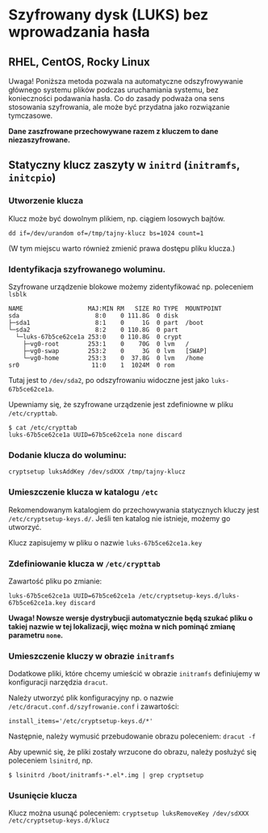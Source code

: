 # Szyfrowany dysk (LUKS) bez wprowadzania hasła

## RHEL, CentOS, Rocky Linux

Uwaga! Poniższa metoda pozwala na automatyczne odszyfrowywanie głównego systemu plików podczas uruchamiania systemu, bez konieczności podawania hasła. Co do zasady podważa ona sens stosowania szyfrowania, ale może być przydatna jako rozwiązanie tymczasowe.

**Dane zaszfrowane przechowywane razem z kluczem to dane niezaszyfrowane.**

## Statyczny klucz zaszyty w `initrd` (`initramfs`, `initcpio`)

### Utworzenie klucza

Klucz może być dowolnym plikiem, np. ciągiem losowych bajtów.

```
dd if=/dev/urandom of=/tmp/tajny-klucz bs=1024 count=1
```

(W tym miejscu warto również zmienić prawa dostępu pliku klucza.)

### Identyfikacja szyfrowanego woluminu.

Szyfrowane urządzenie blokowe możemy zidentyfikować np. poleceniem `lsblk`

```
NAME                  MAJ:MIN RM   SIZE RO TYPE  MOUNTPOINT
sda                     8:0    0 111.8G  0 disk  
├─sda1                  8:1    0     1G  0 part  /boot
└─sda2                  8:2    0 110.8G  0 part  
  └─luks-67b5ce62ce1a 253:0    0 110.8G  0 crypt 
    ├─vg0-root        253:1    0    70G  0 lvm   /
    ├─vg0-swap        253:2    0     3G  0 lvm   [SWAP]
    └─vg0-home        253:3    0  37.8G  0 lvm   /home
sr0                    11:0    1  1024M  0 rom   
```

Tutaj jest to `/dev/sda2`, po odszyfrowaniu widoczne jest jako `luks-67b5ce62ce1a`.

Upewniamy się, że szyfrowane urządzenie jest zdefiniowne w pliku `/etc/crypttab`.

```
$ cat /etc/crypttab
luks-67b5ce62ce1a UUID=67b5ce62ce1a none discard
```

### Dodanie klucza do woluminu:

```
cryptsetup luksAddKey /dev/sdXXX /tmp/tajny-klucz
```

### Umieszczenie klucza w katalogu `/etc`

Rekomendowanym katalogiem do przechowywania statycznych kluczy jest `/etc/cryptsetup-keys.d/`. Jeśli ten katalog nie istnieje, możemy go utworzyć.

Klucz zapisujemy w pliku o nazwie `luks-67b5ce62ce1a.key`

### Zdefiniowanie klucza w `/etc/crypttab`

Zawartość pliku po zmianie:

```
luks-67b5ce62ce1a UUID=67b5ce62ce1a /etc/cryptsetup-keys.d/luks-67b5ce62ce1a.key discard
```

**Uwaga! Nowsze wersje dystrybucji automatycznie będą szukać pliku o takiej nazwie w tej lokalizacji, więc można w nich pominąć zmianę parametru `none`.**

### Umieszczenie kluczy w obrazie `initramfs`

Dodatkowe pliki, które chcemy umieścić w obrazie `initramfs` definiujemy w konfiguracji narzędzia `dracut`.

Należy utworzyć plik konfiguracyjny np. o nazwie `/etc/dracut.conf.d/szyfrowanie.conf` i zawartości:

```
install_items='/etc/cryptsetup-keys.d/*'
```

Następnie, należy wymusić przebudowanie obrazu poleceniem: `dracut -f`

Aby upewnić się, że pliki zostały wrzucone do obrazu, należy posłużyć się poleceniem `lsinitrd`, np.

```
$ lsinitrd /boot/initramfs-*.el*.img | grep cryptsetup
```

### Usunięcie klucza

Klucz można usunąć poleceniem: `cryptsetup luksRemoveKey /dev/sdXXX /etc/cryptsetup-keys.d/klucz`

